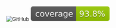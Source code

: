 ![GitHub](https://img.shields.io/github/license/fxratecentral/connect)
![](.github/badges/jacoco.svg)
